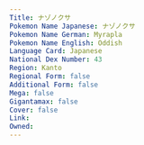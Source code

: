 ```yaml
---
﻿Title: ナゾノクサ
Pokemon Name Japanese: ナゾノクサ
Pokemon Name German: Myrapla
Pokemon Name English: Oddish
Language Card: Japanese
National Dex Number: 43
Region: Kanto
Regional Form: false
Additional Form: false
Mega: false
Gigantamax: false
Cover: false
Link: 
Owned: 
---
```

